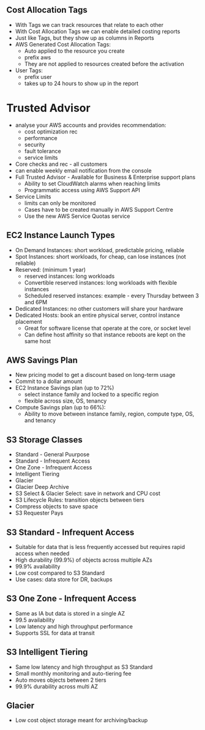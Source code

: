## Cost Allocation Tags
- With Tags we can track resources that relate to each other
- With Cost Allocation Tags we can enable detailed costing reports
- Just like Tags, but they show up as columns in Reports
- AWS Generated Cost Allocation Tags:
  - Auto applied to the resource you create
  - prefix aws
  - They are not applied to resources created before the activation
- User Tags:
  - prefix user
  - takes up to 24 hours to show up in the report

# Trusted Advisor
- analyse your AWS accounts and provides recommendation:
  - cost optimization rec
  - performance
  - security
  - fault tolerance
  - service limits
- Core checks and rec - all customers
- can enable weekly email notification from the console
- Full Trusted Advisor - Available for Business & Enterprise support plans
  - Ability to set CloudWatch alarms when reaching limits
  - Programmatic access using AWS Support API
- Service Limits
  - limits can only be monitored
  - Cases have to be created manually in AWS Support Centre
  - Use the new AWS Service Quotas service

## EC2 Instance Launch Types
- On Demand Instances: short workload, predictable pricing, reliable
- Spot Instances: short workloads, for cheap, can lose instances (not reliable)
- Reserved: (minimum 1 year)
  - reserved instances: long workloads
  - Convertible reserved instances: long workloads with flexible instances
  - Scheduled reserved instances: example - every Thursday between 3 and 6PM
- Dedicated Instances: no other customers will share your hardware
- Dedicated Hosts: book an entire physical server, control instance placement
  - Great for software license that operate at the core, or socket level
  - Can define host affinity so that instance reboots are kept on the same host

## AWS Savings Plan
- New pricing model to get a discount based on long-term usage
- Commit to a dollar amount
- EC2 Instance Savings plan (up to 72%)
  - select instance family and locked to a specific region
  - flexible across size, OS, tenancy
- Compute Savings plan (up to 66%):
  - Ability to move between instance family, region, compute type, OS, and tenancy

## S3 Storage Classes
- Standard - General Puurpose
- Standard - Infrequent Access
- One Zone - Infrequent Access
- Intelligent Tiering
- Glacier
- Glacier Deep Archive
- S3 Select & Glacier Select: save in network and CPU cost
- S3 Lifecycle Rules: transition objects between tiers
- Compress objects to save space
- S3 Requester Pays

## S3 Standard - Infrequent Access
- Suitable for data that is less frequently accessed but requires rapid access when needed
- High durability (99.9%) of objects across multiple AZs
- 99.9% availability
- Low cost compared to S3 Standard
- Use cases: data store for DR, backups

## S3 One Zone - Infrequent Access
- Same as IA but data is stored in a single AZ
- 99.5 availability
- Low latency and high throughput performance
- Supports SSL for data at transit

## S3 Intelligent Tiering
- Same low latency and high throughput as S3 Standard
- Small monthly monitoring and auto-tiering fee
- Auto moves objects between 2 tiers
- 99.9% durability across multi AZ

## Glacier
- Low cost object storage meant for archiving/backup